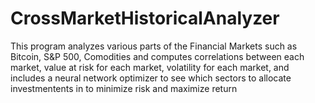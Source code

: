 # CrossMarketHistoricalAnalyzer
This program analyzes various parts of the Financial Markets such as Bitcoin, S&amp;P 500, Comodities and computes correlations between each market, value at risk for each market, volatility for each market, and includes a neural network optimizer to see which sectors to allocate investmentents in to minimize risk and maximize return
